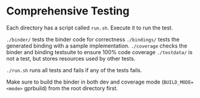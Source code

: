 Comprehensive Testing
=====================
Each directory has a script called `run.sh`.
Execute it to run the test.

`./binder/` tests the binder code for correctness
`./bindings/` tests the generated binding with a sample implementation.
`./coverage` checks the binder and binding testsuite to ensure 100% code coverage
`./testdata/` is not a test, but stores resources used by other tests.

`./run.sh` runs all tests and fails if any of the tests fails.

Make sure to build the binder in both dev and coverage mode (`BUILD_MODE=<mode>` gprbuild) from the root directory first.
